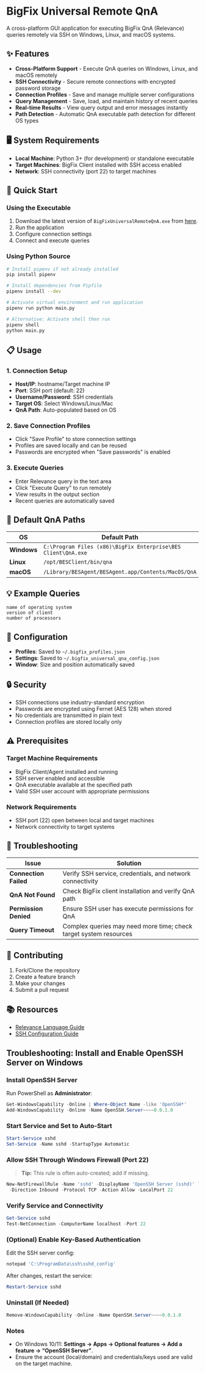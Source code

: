 # BigFix Universal Remote QnA

A cross-platform GUI application for executing BigFix QnA (Relevance) queries remotely via SSH on Windows, Linux, and macOS systems.

## ✨ Features

- **Cross-Platform Support** - Execute QnA queries on Windows, Linux, and macOS remotely
- **SSH Connectivity** - Secure remote connections with encrypted password storage
- **Connection Profiles** - Save and manage multiple server configurations
- **Query Management** - Save, load, and maintain history of recent queries
- **Real-time Results** - View query output and error messages instantly
- **Path Detection** - Automatic QnA executable path detection for different OS types

## 🖥️ System Requirements

- **Local Machine**: Python 3+ (for development) or standalone executable
- **Target Machines**: BigFix Client installed with SSH access enabled
- **Network**: SSH connectivity (port 22) to target machines

## 🚀 Quick Start

### Using the Executable
1. Download the latest version of `BigFixUniversalRemoteQnA.exe` from [here](https://github.com/Yashwanthkumar11/bigfix-universal-remote-qna/releases/latest).
2. Run the application
3. Configure connection settings
4. Connect and execute queries

### Using Python Source
```bash
# Install pipenv if not already installed
pip install pipenv

# Install dependencies from Pipfile
pipenv install --dev

# Activate virtual environment and run application
pipenv run python main.py

# Alternative: Activate shell then run
pipenv shell
python main.py
```
## 📋 Usage

### 1. Connection Setup
- **Host/IP**: hostname/Target machine IP
- **Port**: SSH port (default: 22)
- **Username/Password**: SSH credentials
- **Target OS**: Select Windows/Linux/Mac
- **QnA Path**: Auto-populated based on OS

### 2. Save Connection Profiles
- Click "Save Profile" to store connection settings
- Profiles are saved locally and can be reused
- Passwords are encrypted when "Save passwords" is enabled

### 3. Execute Queries
- Enter Relevance query in the text area
- Click "Execute Query" to run remotely
- View results in the output section
- Recent queries are automatically saved

## 📁 Default QnA Paths

| OS | Default Path |
|----|--------------|
| **Windows** | `C:\Program Files (x86)\BigFix Enterprise\BES Client\QnA.exe` |
| **Linux** | `/opt/BESClient/bin/qna` |
| **macOS** | `/Library/BESAgent/BESAgent.app/Contents/MacOS/QnA` |

## 💡 Example Queries

```relevance
name of operating system
version of client
number of processors
```

## 🔧 Configuration

- **Profiles**: Saved to `~/.bigfix_profiles.json`
- **Settings**: Saved to `~/.bigfix_universal_qna_config.json`
- **Window**: Size and position automatically saved


## 🔒 Security

- SSH connections use industry-standard encryption
- Passwords are encrypted using Fernet (AES 128) when stored
- No credentials are transmitted in plain text
- Connection profiles are stored locally only

## ⚠️ Prerequisites

### Target Machine Requirements
- BigFix Client/Agent installed and running
- SSH server enabled and accessible
- QnA executable available at the specified path
- Valid SSH user account with appropriate permissions

### Network Requirements
- SSH port (22) open between local and target machines
- Network connectivity to target systems

## 🐛 Troubleshooting

| Issue | Solution |
|-------|----------|
| **Connection Failed** | Verify SSH service, credentials, and network connectivity |
| **QnA Not Found** | Check BigFix client installation and verify QnA path |
| **Permission Denied** | Ensure SSH user has execute permissions for QnA |
| **Query Timeout** | Complex queries may need more time; check target system resources |


## 🤝 Contributing

1. Fork/Clone the repository
2. Create a feature branch
3. Make your changes
4. Submit a pull request

## 📚 Resources

- [Relevance Language Guide](https://developer.bigfix.com/relevance/)
- [SSH Configuration Guide](https://www.ssh.com/academy/ssh/config)


## Troubleshooting: Install and Enable OpenSSH Server on Windows

### Install OpenSSH Server

Run PowerShell as **Administrator**:

```powershell
Get-WindowsCapability -Online | Where-Object Name -like 'OpenSSH*'
Add-WindowsCapability -Online -Name OpenSSH.Server~~~~0.0.1.0
```

### Start Service and Set to Auto-Start

```powershell
Start-Service sshd
Set-Service -Name sshd -StartupType Automatic
```

### Allow SSH Through Windows Firewall (Port 22)

> **Tip:** This rule is often auto-created; add if missing.

```powershell
New-NetFirewallRule -Name 'sshd' -DisplayName 'OpenSSH Server (sshd)' `
 -Direction Inbound -Protocol TCP -Action Allow -LocalPort 22
```

### Verify Service and Connectivity

```powershell
Get-Service sshd
Test-NetConnection -ComputerName localhost -Port 22
```

### (Optional) Enable Key-Based Authentication

Edit the SSH server config:

```powershell
notepad 'C:\ProgramData\ssh\sshd_config'
```

After changes, restart the service:

```powershell
Restart-Service sshd
```

### Uninstall (If Needed)

```powershell
Remove-WindowsCapability -Online -Name OpenSSH.Server~~~~0.0.1.0
```

### Notes

- On Windows 10/11: **Settings → Apps → Optional features → Add a feature → “OpenSSH Server”**.
- Ensure the account (local/domain) and credentials/keys used are valid on the target machine.
